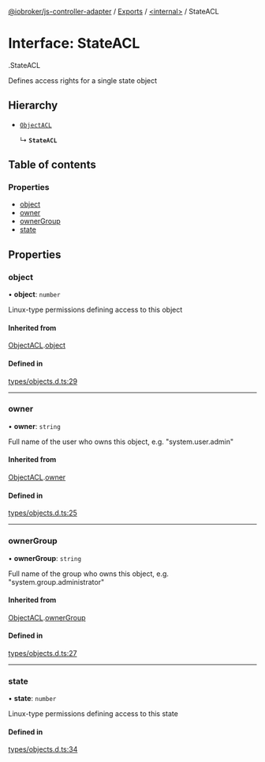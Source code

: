 [@iobroker/js-controller-adapter](../README.md) / [Exports](../modules.md) / [<internal\>](../modules/internal_.md) / StateACL

# Interface: StateACL

[<internal>](../modules/internal_.md).StateACL

Defines access rights for a single state object

## Hierarchy

- [`ObjectACL`](internal_.ObjectACL.md)

  ↳ **`StateACL`**

## Table of contents

### Properties

- [object](internal_.StateACL.md#object)
- [owner](internal_.StateACL.md#owner)
- [ownerGroup](internal_.StateACL.md#ownergroup)
- [state](internal_.StateACL.md#state)

## Properties

### object

• **object**: `number`

Linux-type permissions defining access to this object

#### Inherited from

[ObjectACL](internal_.ObjectACL.md).[object](internal_.ObjectACL.md#object)

#### Defined in

[types/objects.d.ts:29](https://github.com/ioBroker/ioBroker.js-controller/blob/0a61af83/packages/types/objects.d.ts#L29)

___

### owner

• **owner**: `string`

Full name of the user who owns this object, e.g. "system.user.admin"

#### Inherited from

[ObjectACL](internal_.ObjectACL.md).[owner](internal_.ObjectACL.md#owner)

#### Defined in

[types/objects.d.ts:25](https://github.com/ioBroker/ioBroker.js-controller/blob/0a61af83/packages/types/objects.d.ts#L25)

___

### ownerGroup

• **ownerGroup**: `string`

Full name of the group who owns this object, e.g. "system.group.administrator"

#### Inherited from

[ObjectACL](internal_.ObjectACL.md).[ownerGroup](internal_.ObjectACL.md#ownergroup)

#### Defined in

[types/objects.d.ts:27](https://github.com/ioBroker/ioBroker.js-controller/blob/0a61af83/packages/types/objects.d.ts#L27)

___

### state

• **state**: `number`

Linux-type permissions defining access to this state

#### Defined in

[types/objects.d.ts:34](https://github.com/ioBroker/ioBroker.js-controller/blob/0a61af83/packages/types/objects.d.ts#L34)
